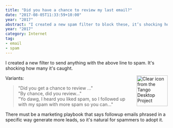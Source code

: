 ```yaml
---
title: "Did you have a chance to review my last email?"
date: "2017-08-05T11:33:59+10:00"
year: "2017"
abstract: "I created a new spam filter to block these, it’s shocking how well it’s worked."
year: "2017"
category: Internet
tag:
- email
- spam
---
```

I created a new filter to send anything with the above line to spam. It's shocking how many it's caught.

<p><img src="https://rubenerd.com/files/stock/tango-mail-mark-junk.svg" alt="Clear icon from the Tango Desktop Project" style="width:96px; height:96px; float:right; margin:0 0 1em 2em" /></p>

Variants:

> "Did you get a chance to review ..."  
> "By chance, did you review..."  
> "Yo dawg, I heard you liked spam, so I followed up with my spam with more spam so you can..."

There must be a marketing playbook that says followup emails phrased in a specific way generate more leads, so it's natural for spammers to adopt it.

